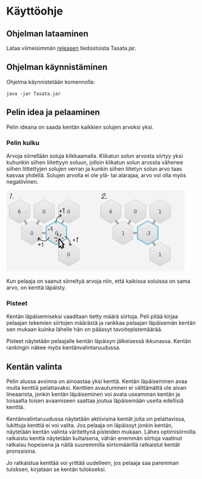 # Käyttöohje

## Ohjelman lataaminen

Lataa viimeisimmän [releasen](https://github.com/juhakaup/ot-harjoitustyo/releases) tiedostoista Tasata.jar.

## Ohjelman käynnistäminen

Ohjelma käynnistetään komennolla:

```
java -jar Tasata.jar
```

## Pelin idea ja pelaaminen

Pelin ideana on saada kentän kaikkien solujen arvoksi yksi.

### Pelin kulku

Arvoja siirrellään soluja klikkaamalla. Klikatun solun arvosta siirtyy yksi kuhunkin siihen liitettyyn soluun, jolloin klikatun solun arvosta vähenee siihen liittettyjen solujen verran ja kunkin siihen liitetyn solun arvo taas kasvaa yhdellä. Solujen arvolla ei ole ylä- tai alarajaa, arvo voi olla myös negatiivinen.

![alt-text](https://github.com/juhakaup/ot-harjoitustyo/blob/master/Tasata/dokumentaatio/klikkaaminen.png)

Kun pelaaja on saanut siirreltyä arvoja niin, että kaikissa soluissa on sama arvo, on kenttä läpäisty.

### Pisteet

Kentän läpäisemiseksi vaaditaan tietty määrä siirtoja. Peli pitää kirjaa pelaajan tekemien siirtojen määrästä ja rankkaa pelaajan läpäisemän kentän sen mukaan kuinka lähelle hän on päässyt tavoitepistemäärää.

Pisteet näytetään pelaajalle kentän läpäisyn jälkeisessä ikkunassa. Kentän rankingin näkee myös kentänvalintaruudussa.

## Kentän valinta

Pelin alussa avoinna on ainoastaa yksi kenttä. Kentän läpäiseminen avaa muita kenttiä pelattavaksi. Kenttien avautuminen ei välttämättä ole aivan lineaarista, jonkin kentän läpäiseminen voi avata useamman kentän ja toisaalta toisen avaamiseen saattaa joutua läpäisemään useita edellisiä kenttiä.

Kentänvalintaruudussa näytetään aktiivisina kentät joita on pelattavissa, lukittuja kenttiä ei voi valita. Jos pelaaja on läpäissyt jonkin kentän, näytetään kentän valinta väritettynä pisteiden mukaan. Lähes optimisiirroilla ratkaistu kenttä näytetään kultaisena, vähän enemmän siirtoja vaatinut ratkaisu hopeisena ja näitä suuremmilla siirtomäärillä ratkaistut kentät pronssisina.

Jo ratkaistua kenttää voi yrittää uudelleen, jos pelaaja saa paremman tuloksen, kirjataan se kentän tulokseksi.